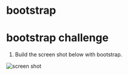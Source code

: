 # bootstrap

# bootstrap challenge


1. Build the screen shot below with bootstrap.

![screen shot](bootstrap-challenge.png)


